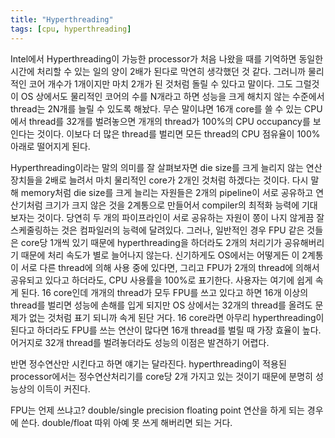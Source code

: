 ```yaml
---
title: "Hyperthreading"
tags: [cpu, hyperthreading]
---
```


Intel에서 Hyperthreading이 가능한 processor가 처음 나왔을 때를 기억하면 동일한 시간에 처리할 수 있는 일의 양이 2배가 된다로 막연히 생각했던 것 같다. 그러니까 물리적인 코어 개수가 1개이지만 마치 2개가 된 것처럼 돌릴 수 있다고 말이다. 그도 그럴것이 OS 상에서도 물리적인 코어의 수를 N개라고 하면 성능을 크게 해치지 않는 수준에서 thread는 2N개를 늘릴 수 있도록 해놨다. 무슨 말이냐면 16개 core를 쓸 수 있는 CPU에서 thread를 32개를 벌려놓으면 개개의 thread가 100%의 CPU occupancy를 보인다는 것이다. 이보다 더 많은 thread를 벌리면 모든 thread의 CPU 점유율이 100%아래로 떨어지게 된다.

Hyperthreading이라는 말의 의미를 잘 살펴보자면 die size를 크게 늘리지 않는 연산장치들을 2배로 늘려서 마치 물리적인 core가 2개인 것처럼 하겠다는 것이다. 다시 말해 memory처럼 die size를 크게 늘리는 자원들은 2개의 pipeline이 서로 공유하고 연산기처럼 크기가 크지 않은 것을 2계통으로 만들어서 compiler의 최적화 능력에 기대보자는 것이다. 당연히 두 개의 파이프라인이 서로 공유하는 자원이 쫑이 나지 않게끔 잘 스케줄링하는 것은 컴파일러의 능력에 달려있다. 그러나, 일반적인 경우 FPU 같은 것들은 core당 1개씩 있기 때문에 hyperthreading을 하더라도 2개의 처리기가 공유해버리기 때문에 처리 속도가 별로 늘어나지 않는다. 신기하게도 OS에서는 어떻게든 이 2계통이 서로 다른 thread에 의해 사용 중에 있다면, 그리고 FPU가 2개의 thread에 의해서 공유되고 있다고 하더라도, CPU 사용률을 100%로 표기한다. 사용자는 여기에 쉽게 속게 된다. 16 core인데 개개의 thread가 모두 FPU를 쓰고 있다고 하면 16개 이상의 thread를 벌리면 성능에 손해를 입게 되지만 OS 상에서는 32개의 thread를 올려도 문제가 없는 것처럼 표기 되니까 속게 된단 거다. 16 core라면 아무리 hyperthreading이 된다고 하더라도 FPU를 쓰는 연산이 많다면 16개 thread를 벌릴 때 가장 효율이 높다. 어거지로 32개 thread를 벌려놓더라도 성능의 이점은 발견하기 어렵다.

반면 정수연산만 시킨다고 하면 얘기는 달라진다. hyperthreading이 적용된 processor에서는 정수연산처리기를 core당 2개 가지고 있는 것이기 때문에 분명히 성능상의 이득이 커진다. 

FPU는 언제 쓰냐고? double/single precision floating point 연산을 하게 되는 경우에 쓴다. double/float 따위 아예 못 쓰게 해버리면 되는 거다.